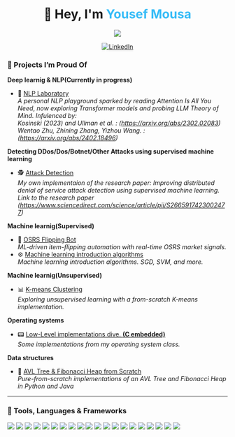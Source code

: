 <h1 align="center">👋 Hey, I'm <span style="color:#36BCF7">Yousef Mousa</span></h1>

<p align="center">
  <img src="https://readme-typing-svg.herokuapp.com?duration=4000&color=36BCF7&center=true&vCenter=true&width=600&lines=Computer+Science+%7C+Statistics+%7C+Operations+Research;Machine+Learning+%26+NLP+Explorer;Research+enthusiast+%E2%9A%99%EF%B8%8F;Always+Learning+%F0%9F%93%9A" />
</p>

<p align="center">
  <a href="https://www.linkedin.com/in/yousefm1/" target="_blank">
    <img src="https://img.shields.io/badge/LinkedIn-0077B5?style=for-the-badge&logo=linkedin&logoColor=white" alt="LinkedIn"/>
  </a>
</p>


### 🚀 Projects I’m Proud Of

**Deep learnig & NLP(Currently in progress)**
- 🧠 [NLP Laboratory](https://github.com/YousefMousa1/NLP-LAB)  
  *A personal NLP playground sparked by reading* _Attention Is All You Need_, *now exploring Transformer models and probing LLM Theory of Mind.
  Infulenced by:   
  Kosinski (2023) and Ullman et al. : (https://arxiv.org/abs/2302.02083)   
  Wentao Zhu, Zhining Zhang, Yizhou Wang. :(https://arxiv.org/abs/2402.18496)*

**Detecting DDos/Dos/Botnet/Other Attacks using supervised machine learning**
- 🕵️ [Attack Detection](https://github.com/YousefMousa1/NLP-LAB)  
  *My own implementaion of the research paper:
  Improving distributed denial of service attack detection using supervised machine learning.
  Link to the research paper   
  (https://www.sciencedirect.com/science/article/pii/S2665917423002477)*

**Machine learnig(Supervised)**
- 🤖 [OSRS Flipping Bot](https://github.com/YousefMousa1/OSBOT)  
  *ML-driven item-flipping automation with real-time OSRS market signals.* 
- ⚙️ [Machine learning introduction algorithms](https://github.com/YousefMousa1/Supervised-Models)   
  *Machine learning introduction algorithms. SGD, SVM, and more.*
  
**Machine learnig(Unsupervised)**
- 📊 [K-means Clustering](https://github.com/YousefMousa1/Software-Project)     
  *Exploring unsupervised learning with a from-scratch K-means implementation.*

**Operating systems**
- 📟 [Low-Level implementations dive. **(C embedded)**](https://github.com/YousefMousa1/OS-DIVE)   
  *Some implementations from my operating system class.*
  
**Data structures**
- 🌲 [AVL Tree & Fibonacci Heap from Scratch ](https://github.com/YousefMousa1/Scratch-AVL-Fibbonaci-Heap)  
  *Pure-from-scratch implementations of an AVL Tree and Fibonacci Heap in Python and Java*



---

### 🧰 Tools, Languages & Frameworks
<p align="left">
  <img src="https://img.shields.io/badge/Python-3776AB?style=flat-square&logo=python&logoColor=white">
  <img src="https://img.shields.io/badge/Java-007396?style=flat-square&logo=oracle&logoColor=white">
  <img src="https://img.shields.io/badge/C-A8B9CC?style=flat-square&logo=c&logoColor=black">
  <img src="https://img.shields.io/badge/NumPy-013243?style=flat-square&logo=numpy&logoColor=white">
  <img src="https://img.shields.io/badge/Pandas-150458?style=flat-square&logo=pandas&logoColor=white">
  <img src="https://img.shields.io/badge/scikit--learn-F7931E?style=flat-square&logo=scikitlearn&logoColor=white">
  <img src="https://img.shields.io/badge/PyTorch-EE4C2C?style=flat-square&logo=pytorch&logoColor=white">
  <img src="https://img.shields.io/badge/TensorFlow-FF6F00?style=flat-square&logo=tensorflow&logoColor=white">
  <img src="https://img.shields.io/badge/Hugging%20Face-FFD21E?style=flat-square&logo=huggingface&logoColor=black">
  <img src="https://img.shields.io/badge/spaCy-09A3D5?style=flat-square&logo=spacy&logoColor=white">
  <img src="https://img.shields.io/badge/NLTK-154F5B?style=flat-square&logoColor=white">
  <img src="https://img.shields.io/badge/Jupyter-F37626?style=flat-square&logo=jupyter&logoColor=white">
  <img src="https://img.shields.io/badge/Matplotlib-11557C?style=flat-square&logo=matplotlib&logoColor=white">
  <img src="https://img.shields.io/badge/Seaborn-4EABE1?style=flat-square&logoColor=white">
  <img src="https://img.shields.io/badge/OpenCV-5C3EE8?style=flat-square&logo=opencv&logoColor=white">
  <img src="https://img.shields.io/badge/APIs-4B8BBE?style=flat-square&logo=fastapi&logoColor=white">
  <img src="https://img.shields.io/badge/Docker-2496ED?style=flat-square&logo=docker&logoColor=white">
  <img src="https://img.shields.io/badge/Git-F05032?style=flat-square&logo=git&logoColor=white">
  <img src="https://img.shields.io/badge/Linux-333333?style=flat-square&logo=linux&logoColor=white">
  <img src="https://img.shields.io/badge/VS%20Code-007ACC?style=flat-square&logo=visualstudiocode&logoColor=white">
</p>

